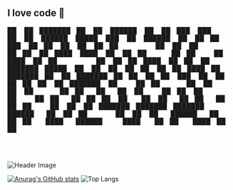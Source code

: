 ## I love code 👋
██   ██ ███████ ██      ██       ██████  ██     ██ ███    ███     ██   ██  ██████   █████  ███    ██  ██████      ██    ██ ██ ███    ██ ██   ██ 
██   ██ ██      ██      ██      ██    ██ ██     ██ ████  ████     ██   ██ ██    ██ ██   ██ ████   ██ ██           ██    ██ ██ ████   ██ ██   ██ 
███████ █████   ██      ██      ██    ██ ██     ██ ██ ████ ██     ███████ ██    ██ ███████ ██ ██  ██ ██   ███     ██    ██ ██ ██ ██  ██ ███████ 
██   ██ ██      ██      ██      ██    ██        ██ ██  ██  ██     ██   ██ ██    ██ ██   ██ ██  ██ ██ ██    ██      ██  ██  ██ ██  ██ ██ ██   ██ 
██   ██ ███████ ███████ ███████  ██████  ██     ██ ██      ██     ██   ██  ██████  ██   ██ ██   ████  ██████        ████   ██ ██   ████ ██   ██ 
                                                                                                                                                
                                                                                                                                                
![Header Image](https://github.com/Hoangvinh261999/picture/blob/main/anhgit.png)

[![Anurag's GitHub stats](https://github-readme-stats.vercel.app/api?username=hoangvinh261999)](https://github.com/hoangvinh261999/github-readme-stats)
![Top Langs](https://github-readme-stats.vercel.app/api/top-langs/?username=hoangvinh261999&layout=compact)
